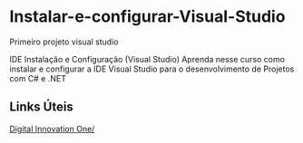 # Instalar-e-configurar-Visual-Studio
Primeiro projeto visual studio


IDE Instalação e Configuração (Visual Studio)
Aprenda nesse curso como instalar e configurar a IDE Visual Studio para o desenvolvimento de Projetos com C# e .NET

## Links Úteis
[Digital Innovation One/](https://web.dio.me/course/ide-instalacao-e-configuracao-visual-studio/learning/f3b39f19-d173-44cf-b042-a800aba7f215?back=/track/decola-tech-2a-edicao)
